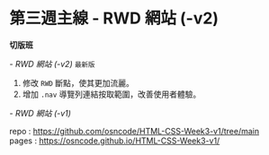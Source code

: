 # 第三週主線 - RWD 網站 (-v2)
**切版班**

*- RWD 網站 (-v2)* `最新版`
1. 修改 `RWD` 斷點，使其更加流麗。
1. 增加 `.nav` 導覽列連結按取範圍，改善使用者體驗。  




*- RWD 網站 (-v1)*


repo : https://github.com/osncode/HTML-CSS-Week3-v1/tree/main  
pages : https://osncode.github.io/HTML-CSS-Week3-v1/
